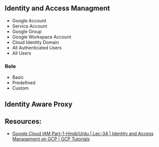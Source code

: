 ## Identity and Access Managment


- Google Account
- Service Account
- Google Group
- Google Workspace Account
- Cloud Identity Domain
- All Authenticated Users
- All Users



### Role

- Basic
- Predefined
- Custom

## Identity Aware Proxy




## Resources:

- [Google Cloud IAM Part-1-Hindi/Urdu | Lec-34 | Identity and Access Management on GCP | GCP Tutorials](https://www.youtube.com/watch?v=1ocCqoGo7yc)

